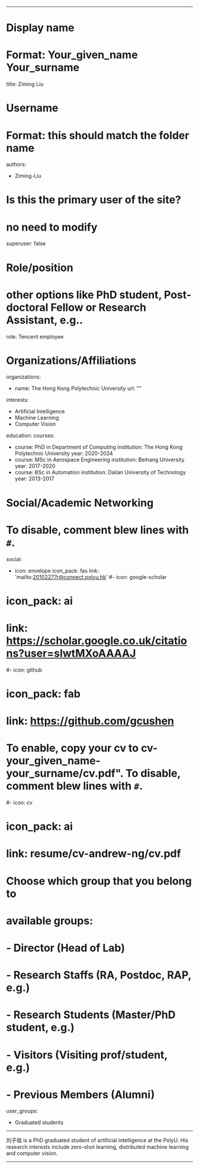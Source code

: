 
---
# Display name
# Format: Your_given_name Your_surname 
title: Ziming Liu

# Username
# Format: this should match the folder name
authors:
- Ziming-Liu

# Is this the primary user of the site?
# no need to modify 
superuser: false

# Role/position
# other options like PhD student, Post-doctoral Fellow or Research Assistant, e.g..
role: Tencent employee

# Organizations/Affiliations
organizations:
- name: The Hong Kong Polytechnic University
  url: ""

interests:
- Artificial Intelligence
- Machine Learning
- Computer Vision

education:
  courses:
  - course: PhD in Department of Computing
    institution: The Hong Kong Polytechnic University 
    year: 2020-2024
  - course: MSc in Aerospace Engineering
    institution: Beihang University
    year: 2017-2020
  - course: BSc in Automation
    institution: Dalian University of Technology
    year: 2013-2017
  

# Social/Academic Networking
# To disable, comment blew lines with `#`.
social:
- icon: envelope
  icon_pack: fas
  link: 'mailto:20102277r@connect.polyu.hk'
#- icon: google-scholar
#  icon_pack: ai
#  link: https://scholar.google.co.uk/citations?user=sIwtMXoAAAAJ
#- icon: github
#  icon_pack: fab
#  link: https://github.com/gcushen

# To enable, copy your cv to cv-your_given_name-your_surname/cv.pdf". To disable, comment blew lines with `#`.
#- icon: cv
#  icon_pack: ai
#  link: resume/cv-andrew-ng/cv.pdf

# Choose which group that you belong to
#  available groups:
#  - Director (Head of Lab)
#  - Research Staffs (RA, Postdoc, RAP, e.g.)
#  - Research Students (Master/PhD student, e.g.)
#  - Visitors (Visiting prof/student, e.g.)
#  - Previous Members (Alumni)
user_groups:
- Graduated students
---

刘子铭 is a PhD graduated student of artificial intelligence at the PolyU. His research interests include zero-shot learning, distributed machine learning and computer vision.

---
